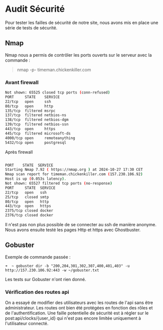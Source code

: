 # Audit Sécurité

Pour tester les failles de sécurité de notre site, nous avons mis en place une série de tests de sécurité.

## Nmap

Nmap nous a permis de contrôler les ports ouverts sur le serveur avec la commande :

> nmap -p- timeman.chickenkiller.com

### Avant firewall

```bash
Not shown: 65525 closed tcp ports (conn-refused)
PORT     STATE    SERVICE
22/tcp   open     ssh
80/tcp   open     http
135/tcp  filtered msrpc
137/tcp  filtered netbios-ns
138/tcp  filtered netbios-dgm
139/tcp  filtered netbios-ssn
443/tcp  open     https
445/tcp  filtered microsoft-ds
4000/tcp open     remoteanything
5432/tcp open     postgresql 
```

Après firewall


```bash

PORT    STATE  SERVICE
Starting Nmap 7.92 ( https://nmap.org ) at 2024-10-27 17:30 CET
Nmap scan report for timeman.chickenkiller.com (157.230.106.92)
Host is up (0.053s latency).
Not shown: 65527 filtered tcp ports (no-response)
PORT     STATE  SERVICE
22/tcp   open   ssh
25/tcp   closed smtp
80/tcp   open   http
443/tcp  open   https
2375/tcp closed docker
2376/tcp closed docker
```
Il n'est pas non plus possible de se connecter au ssh de manière anonyme. 
Nous avons ensuite testé les pages Http et https avec Ghostbuster. 


## Gobuster

Exemple de commande passée :

` ➜  ~ gobuster dir -b "200,204,301,302,307,400,401,403" -u http://157.230.106.92:443 -w ~/gobuster.txt `

Les tests sur Gobuster n'ont rien donné.

### Vérification des routes api

On a essayé de modifier des utilisateurs avec les routes de l'api sans être administrateur. Les routes ont bien été protégées en fonction des rôles et de l'authentification.
Une faille potentielle de sécurité est à régler sur le post:api/clocks/{user_id} qui n'est pas encore limitée uniquement à l'utilisateur connecté.


